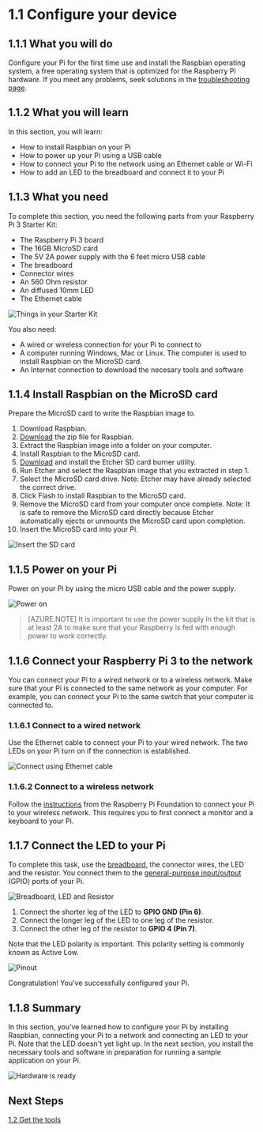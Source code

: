 <properties
 pageTitle="Configure your device | Microsoft Azure"
 description="Configure your Raspberry Pi 3 for first time use and install the Raspbian OS, a free operating system that is optimized for the Raspberry Pi hardware."
 services="iot-hub"
 documentationCenter=""
 authors="shizn"
 manager="timlt"
 tags=""
 keywords=""/>

<tags
 ms.service="iot-hub"
 ms.devlang="multiple"
 ms.topic="article"
 ms.tgt_pltfrm="na"
 ms.workload="na"
 ms.date="09/28/2016" 
 ms.author="xshi"/>

# 1.1 Configure your device

## 1.1.1 What you will do

Configure your Pi for the first time use and install the Raspbian operating system, a free operating system that is optimized for the Raspberry Pi hardware. If you meet any problems, seek solutions in the [troubleshooting page](iot-hub-raspberrypikit-node-troubleshooting.md).

## 1.1.2 What you will learn

In this section, you will learn:

- How to install Raspbian on your Pi
- How to power up your Pi using a USB cable
- How to connect your Pi to the network using an Ethernet cable or Wi-Fi
- How to add an LED to the breadboard and connect it to your Pi

## 1.1.3 What you need

To complete this section, you need the following parts from your Raspberry Pi 3 Starter Kit:

- The Raspberry Pi 3 board
- The 16GB MicroSD card
- The 5V 2A power supply with the 6 feet micro USB cable
- The breadboard
- Connector wires
- An 560 Ohm resistor
- An diffused 10mm LED
- The Ethernet cable

![Things in your Starter Kit](media/iot-hub-raspberry-pi-lessons/lesson1/starter_kit.jpg)

You also need:

- A wired or wireless connection for your Pi to connect to
- A computer running Windows, Mac or Linux. The computer is used to install Raspbian on the MicroSD card.
- An Internet connection to download the necesary tools and software

## 1.1.4 Install Raspbian on the MicroSD card

Prepare the MicroSD card to write the Raspbian image to.

1. Download Raspbian.
  1. [Download](https://downloads.raspberrypi.org/raspbian_latest) the zip file for Raspbian.
  2. Extract the Raspbian image into a folder on your computer.
2. Install Raspbian to the MicroSD card.
  1. [Download](https://www.etcher.io) and install the Etcher SD card burner utility.
  2. Run Etcher and select the Raspbian image that you extracted in step 1.
  3. Select the MicroSD card drive.
    Note: Etcher may have already selected the correct drive.
  4. Click Flash to install Raspbian to the MicroSD card.
  5. Remove the MicroSD card from your computer once complete.
    Note: It is safe to remove the MicroSD card directly because Etcher automatically ejects or unmounts the MicroSD card upon completion.
  6. Insert the MicroSD card into your Pi.

![Insert the SD card](media/iot-hub-raspberry-pi-lessons/lesson1/insert_sdcard.jpg)

## 1.1.5 Power on your Pi

Power on your Pi by using the micro USB cable and the power supply.

![Power on](media/iot-hub-raspberry-pi-lessons/lesson1/micro_usb_power_on.jpg)

> [AZURE.NOTE] It is important to use the power supply in the kit that is at least 2A to make sure that your Raspberry is fed with enough power to work correctly.

## 1.1.6 Connect your Raspberry Pi 3 to the network

You can connect your Pi to a wired network or to a wireless network. Make sure that your Pi is connected to the same network as your computer. For example, you can connect your Pi to the same switch that your computer is connected to.

### 1.1.6.1 Connect to a wired network

Use the Ethernet cable to connect your Pi to your wired network. The two LEDs on your Pi turn on if the connection is established.

![Connect using Ethernet cable](media/iot-hub-raspberry-pi-lessons/lesson1/connect_ethernet.jpg)

### 1.1.6.2	Connect to a wireless network

Follow the [instructions](https://www.raspberrypi.org/learning/software-guide/wifi/) from the Raspberry Pi Foundation to connect your Pi to your wireless network. This requires you to first connect a monitor and a keyboard to your Pi.

## 1.1.7 Connect the LED to your Pi

To complete this task, use the [breadboard](https://learn.sparkfun.com/tutorials/how-to-use-a-breadboard), the connector wires, the LED and the resistor. You connect them to the [general-purpose input/output](https://www.raspberrypi.org/documentation/usage/gpio/) (GPIO) ports of your Pi. 

![Breadboard, LED and Resistor](media/iot-hub-raspberry-pi-lessons/lesson1/breadboard_led_resistor.jpg)

1. Connect the shorter leg of the LED to **GPIO GND (Pin 6)**.
2. Connect the longer leg of the LED to one leg of the resistor.
3. Connect the other leg of the resistor to **GPIO 4 (Pin 7)**.

Note that the LED polarity is important. This polarity setting is commonly known as Active Low.

![Pinout](media/iot-hub-raspberry-pi-lessons/lesson1/pinout_breadboard.png)

Congratulation! You've successfully configured your Pi.

## 1.1.8 Summary

In this section, you’ve learned how to configure your Pi by installing Raspbian, connecting your Pi to a network and connecting an LED to your Pi. Note that the LED doesn't yet light up. In the next section, you install the necessary tools and software in preparation for running a sample application on your Pi.

![Hardware is ready](media/iot-hub-raspberry-pi-lessons/lesson1/hardware_ready.jpg)

## Next Steps

[1.2 Get the tools](iot-hub-raspberrypikit-node-lesson1-get-the-tools-win32.md)

